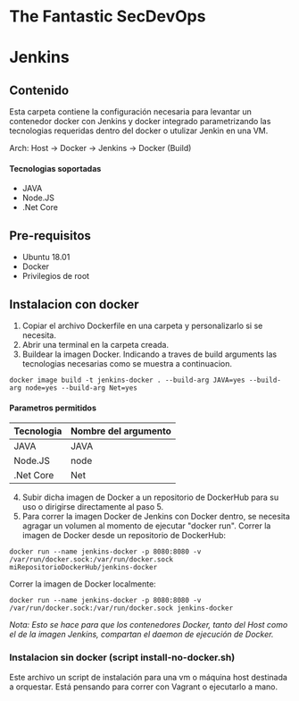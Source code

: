 # The Fantastic SecDevOps
# Jenkins

## Contenido 

Esta carpeta contiene la configuración necesaria para levantar un contenedor docker con Jenkins y docker integrado parametrizando las tecnologias requeridas dentro del docker o utulizar Jenkin en una VM.

Arch: Host -> Docker -> Jenkins -> Docker (Build)

#### Tecnologias soportadas

- JAVA
- Node.JS
- .Net Core

## Pre-requisitos

- Ubuntu 18.01
- Docker
- Privilegios de root

## Instalacion con docker

1) Copiar el archivo Dockerfile en una carpeta y personalizarlo si se necesita.
2) Abrir una terminal en la carpeta creada.
3) Buildear la imagen Docker. Indicando a traves de build arguments las tecnologias necesarias como se muestra a continuacion.
```
docker image build -t jenkins-docker . --build-arg JAVA=yes --build-arg node=yes --build-arg Net=yes
```

#### Parametros permitidos

| Tecnologia | Nombre del argumento |
|------------|----------------------|
| JAVA       | JAVA                 |
| Node.JS    | node                 |
| .Net Core  | Net                  |


4) Subir dicha imagen de Docker a un repositorio de DockerHub para su uso o dirigirse directamente al paso 5.
5) Para correr la imagen Docker de Jenkins con Docker dentro, se necesita agragar un volumen al  momento de ejecutar "docker run".
Correr la imagen de Docker desde un repositorio de DockerHub:
```
docker run --name jenkins-docker -p 8080:8080 -v /var/run/docker.sock:/var/run/docker.sock miRepositorioDockerHub/jenkins-docker
```
Correr la imagen de Docker localmente: 
```
docker run --name jenkins-docker -p 8080:8080 -v /var/run/docker.sock:/var/run/docker.sock jenkins-docker
```

*Nota: Esto se hace para que los contenedores Docker, tanto del Host como el de la imagen Jenkins, compartan el daemon de ejecución de Docker.*


###  Instalacion sin  docker (script install-no-docker.sh)

Este archivo un script de instalación para una vm o máquina host destinada a orquestar. Está pensando para correr con Vagrant o ejecutarlo a mano.